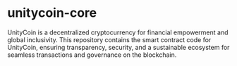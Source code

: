 # unitycoin-core
UnityCoin is a decentralized cryptocurrency for financial empowerment and global inclusivity. This repository contains the smart contract code for UnityCoin, ensuring transparency, security, and a sustainable ecosystem for seamless transactions and governance on the blockchain.
